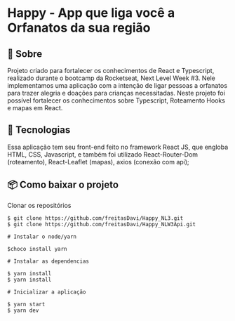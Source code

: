 # Happy - App que liga você a Orfanatos da sua região 


## 📖 Sobre 

  Projeto criado para fortalecer os conhecimentos de React e Typescript, realizado durante o bootcamp da Rocketseat, Next Level Week #3. Nele implementamos uma aplicação com a intenção de ligar pessoas a orfanatos para trazer alegria e doações para crianças necessitadas. Neste projeto foi possível fortalecer os conhecimentos sobre Typescript, Roteamento Hooks e mapas em React.



## 🚀 Tecnologias

  Essa aplicação tem seu front-end feito no framework React JS, que engloba HTML, CSS, Javascript, e também foi utilizado React-Router-Dom (roteamento),  React-Leaflet (mapas), axios (conexão com api);
  
  
## 📦 Como baixar o projeto

   Clonar os repositórios
   
    $ git clone https://github.com/freitasDavi/Happy_NL3.git
    $ git clone https://github.com/freitasDavi/Happy_NLW3Api.git
   
    # Instalar o node/yarn 

    $choco install yarn

    # Instalar as dependencias
  
    $ yarn install
    $ yarn install
    
    # Inicializar a aplicação

    $ yarn start
    $ yarn dev

